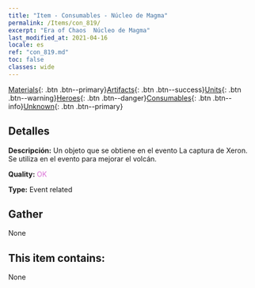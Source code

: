 ```yaml
---
title: "Item - Consumables - Núcleo de Magma"
permalink: /Items/con_819/
excerpt: "Era of Chaos  Núcleo de Magma"
last_modified_at: 2021-04-16
locale: es
ref: "con_819.md"
toc: false
classes: wide
---
```

 [Materials](/es/Items/){: .btn .btn--primary}[Artifacts](/es/Items/Artifacts/){: .btn .btn--success}[Units](/es/Items/Units/){: .btn .btn--warning}[Heroes](/es/Items/Heroes/){: .btn .btn--danger}[Consumables](/es/Items/Consumables/){: .btn .btn--info}[Unknown](/es/Items/Unknown/){: .btn .btn--primary}

## Detalles
 **Descripción:** Un objeto que se obtiene en el evento La captura de Xeron. Se utiliza en el evento para mejorar el volcán.

 **Quality:** <span style="color: #DA70D6">OK</span>

 **Type:** Event related

## Gather

  None

## This item contains:

  None

